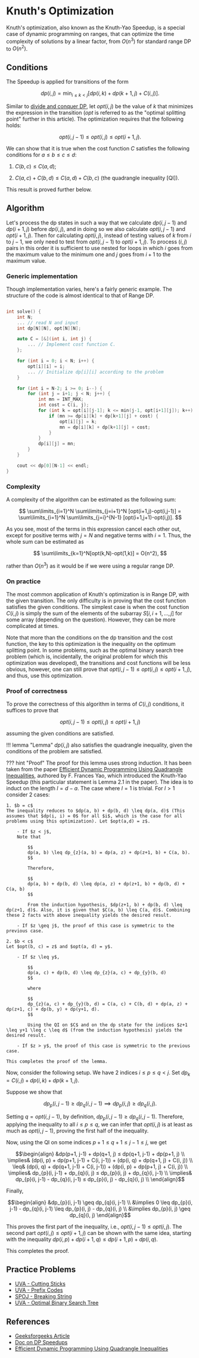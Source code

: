 # Knuth's Optimization

Knuth's optimization, also known as the Knuth-Yao Speedup, is a special case of dynamic programming on ranges, that can optimize the time complexity of solutions by a linear factor, from $O(n^3)$ for standard range DP to $O(n^2)$.

## Conditions

The Speedup is applied for transitions of the form

$$dp(i, j) = \min_{i \leq k < j} [ dp(i, k) + dp(k+1, j) + C(i, j) ].$$

Similar to [divide and conquer DP](../divide-and-conquer-dp.md), let $opt(i, j)$ be the value of $k$ that minimizes the expression in the transition ($opt$ is referred to as the "optimal splitting point" further in this article). The optimization requires that the following holds:

$$opt(i, j-1) \leq opt(i, j) \leq opt(i+1, j).$$

We can show that it is true when the cost function $C$ satisfies the following conditions for $a \leq b \leq c \leq d$:

1. $C(b, c) \leq C(a, d)$;

2. $C(a, c) + C(b, d) \leq C(a, d) + C(b, c)$ (the quadrangle inequality [QI]).

This result is proved further below.

## Algorithm

Let's process the dp states in such a way that we calculate $dp(i, j-1)$ and $dp(i+1, j)$ before $dp(i, j)$, and in doing so we also calculate $opt(i, j-1)$ and $opt(i+1, j)$. Then for calculating $opt(i, j)$, instead of testing values of $k$ from $i$ to $j-1$, we only need to test from $opt(i, j-1)$ to $opt(i+1, j)$. To process $(i,j)$ pairs in this order it is sufficient to use nested for loops in which $i$ goes from the maximum value to the minimum one and $j$ goes from $i+1$ to the maximum value.

### Generic implementation

Though implementation varies, here's a fairly generic
example. The structure of the code is almost identical to that of Range DP.

```{.cpp file=knuth_optimization}

int solve() {
    int N;
    ... // read N and input
    int dp[N][N], opt[N][N];

    auto C = [&](int i, int j) {
        ... // Implement cost function C.
    };

    for (int i = 0; i < N; i++) {
        opt[i][i] = i;
        ... // Initialize dp[i][i] according to the problem
    }

    for (int i = N-2; i >= 0; i--) {
        for (int j = i+1; j < N; j++) {
            int mn = INT_MAX;
            int cost = C(i, j);
            for (int k = opt[i][j-1]; k <= min(j-1, opt[i+1][j]); k++) {
                if (mn >= dp[i][k] + dp[k+1][j] + cost) {
                    opt[i][j] = k; 
                    mn = dp[i][k] + dp[k+1][j] + cost; 
                }
            }
            dp[i][j] = mn; 
        }
    }

    cout << dp[0][N-1] << endl;
}
```

### Complexity

A complexity of the algorithm can be estimated as the following sum:

$$
\sum\limits_{i=1}^N \sum\limits_{j=i+1}^N [opt(i+1,j)-opt(i,j-1)] =
\sum\limits_{i=1}^N \sum\limits_{j=i}^{N-1} [opt(i+1,j+1)-opt(i,j)].
$$

As you see, most of the terms in this expression cancel each other out, except for positive terms with $j=N$ and negative terms with $i=1$. Thus, the whole sum can be estimated as

$$
\sum\limits_{k=1}^N[opt(k,N)-opt(1,k)] = O(n^2),
$$

rather than $O(n^3)$ as it would be if we were using a regular range DP.

### On practice

The most common application of Knuth's optimization is in Range DP, with the given transition. The only difficulty is in proving that the cost function satisfies the given conditions. The simplest case is when the cost function $C(i, j)$ is simply the sum of the elements of the subarray $S[i, i+1, ..., j]$ for some array (depending on the question). However, they can be more complicated at times. 

Note that more than the conditions on the dp transition and the cost function, the key to this optimization is the inequality on the optimum splitting point. In some problems, such as the optimal binary search tree problem (which is, incidentally, the original problem for which this optimization was developed), the transitions and cost functions will be less obvious, however, one can still prove that $opt(i, j-1) \leq opt(i, j) \leq opt(i+1, j)$, and thus, use this optimization.


### Proof of correctness

To prove the correctness of this algorithm in terms of $C(i,j)$ conditions, it suffices to prove that

$$
opt(i, j-1) \leq opt(i, j) \leq opt(i+1, j)
$$

assuming the given conditions are satisfied. 

!!! lemma "Lemma"
    $dp(i, j)$ also satisfies the quadrangle inequality, given the conditions of the problem are satisfied.

??? hint "Proof"
    The proof for this lemma uses strong induction. It has been taken from the paper <a href="https://dl.acm.org/doi/pdf/10.1145/800141.804691">Efficient Dynamic Programming Using Quadrangle Inequalities</a>, authored by F. Frances Yao, which introduced the Knuth-Yao Speedup (this particular statement is Lemma 2.1 in the paper). The idea is to induct on the length $l = d - a$. The case where $l = 1$ is trivial. For $l > 1$ consider 2 cases:  

    1. $b = c$  
    The inequality reduces to $dp(a, b) + dp(b, d) \leq dp(a, d)$ (This assumes that $dp(i, i) = 0$ for all $i$, which is the case for all problems using this optimization). Let $opt(a,d) = z$. 

        - If $z < j$,  
        Note that
        
            $$
            dp(a, b) \leq dp_{z}(a, b) = dp(a, z) + dp(z+1, b) + C(a, b).
            $$
            
            Therefore,  
            
            $$
            dp(a, b) + dp(b, d) \leq dp(a, z) + dp(z+1, b) + dp(b, d) + C(a, b)
            $$

            From the induction hypothesis, $dp(z+1, b) + dp(b, d) \leq dp(z+1, d)$. Also, it is given that $C(a, b) \leq C(a, d)$. Combining these 2 facts with above inequality yields the desired result.

        - If $z \geq j$, the proof of this case is symmetric to the previous case.

    2. $b < c$  
    Let $opt(b, c) = z$ and $opt(a, d) = y$. 
        
        - If $z \leq y$,  
        
            $$
            dp(a, c) + dp(b, d) \leq dp_{z}(a, c) + dp_{y}(b, d)
            $$

            where

            $$
            dp_{z}(a, c) + dp_{y}(b, d) = C(a, c) + C(b, d) + dp(a, z) + dp(z+1, c) + dp(b, y) + dp(y+1, d).
            $$

            Using the QI on $C$ and on the dp state for the indices $z+1 \leq y+1 \leq c \leq d$ (from the induction hypothesis) yields the desired result.
        
        - If $z > y$, the proof of this case is symmetric to the previous case.

    This completes the proof of the lemma.

Now, consider the following setup. We have 2 indices $i \leq p \leq q < j$. Set $dp_{k} = C(i, j) + dp(i, k) + dp(k+1, j)$.

Suppose we show that

$$
dp_{p}(i, j-1) \geq dp_{q}(i, j-1) \implies dp_{p}(i, j) \geq dp_{q}(i, j).
$$

Setting $q = opt(i, j-1)$, by definition, $dp_{p}(i, j-1) \geq dp_{q}(i, j-1)$. Therefore, applying the inequality to all $i \leq p \leq q$, we can infer that $opt(i, j)$ is at least as much as $opt(i, j-1)$, proving the first half of the inequality.

Now, using the QI on some indices $p+1 \leq q+1 \leq j-1 \leq j$, we get

$$\begin{align}
&dp(p+1, j-1) + dp(q+1, j) ≤ dp(q+1, j-1) + dp(p+1, j) \\
\implies& (dp(i, p) + dp(p+1, j-1) + C(i, j-1)) + (dp(i, q) + dp(q+1, j) + C(i, j)) \\  
\leq& (dp(i, q) + dp(q+1, j-1) + C(i, j-1)) + (dp(i, p) + dp(p+1, j) + C(i, j)) \\  
\implies& dp_{p}(i, j-1) + dp_{q}(i, j) ≤ dp_{p}(i, j) + dp_{q}(i, j-1) \\
\implies& dp_{p}(i, j-1) - dp_{q}(i, j-1) ≤ dp_{p}(i, j) - dp_{q}(i, j) \\
\end{align}$$

Finally,

$$\begin{align}
&dp_{p}(i, j-1) \geq dp_{q}(i, j-1) \\
&\implies 0 \leq dp_{p}(i, j-1) - dp_{q}(i, j-1) \leq dp_{p}(i, j) - dp_{q}(i, j) \\
&\implies dp_{p}(i, j) \geq dp_{q}(i, j)
\end{align}$$  

This proves the first part of the inequality, i.e., $opt(i, j-1) \leq opt(i, j)$. The second part $opt(i, j) \leq opt(i+1, j)$ can be shown with the same idea, starting with the inequality 
$dp(i, p) + dp(i+1, q) ≤ dp(i+1, p) + dp(i, q)$.

This completes the proof.

## Practice Problems
- [UVA - Cutting Sticks](https://onlinejudge.org/external/100/10003.pdf)
- [UVA - Prefix Codes](https://onlinejudge.org/external/120/12057.pdf)
- [SPOJ - Breaking String](https://www.spoj.com/problems/BRKSTRNG/)
- [UVA - Optimal Binary Search Tree](https://onlinejudge.org/external/103/10304.pdf)


## References
- [Geeksforgeeks Article](https://www.geeksforgeeks.org/knuths-optimization-in-dynamic-programming/)
- [Doc on DP Speedups](https://home.cse.ust.hk/~golin/COMP572/Notes/DP_speedup.pdf)
- [Efficient Dynamic Programming Using Quadrangle Inequalities](https://dl.acm.org/doi/pdf/10.1145/800141.804691)
